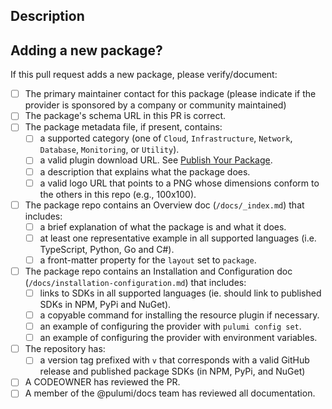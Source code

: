 ## Description

<!-- A brief description of the PR here. -->

## Adding a new package?

If this pull request adds a new package, please verify/document:

- [ ] The primary maintainer contact for this package (please indicate if the provider is sponsored by a company or community maintained)
- [ ] The package's schema URL in this PR is correct.
- [ ] The package metadata file, if present, contains:
  - [ ] a supported category (one of `Cloud`, `Infrastructure`, `Network`, `Database`, `Monitoring`, or `Utility`).
  - [ ] a valid plugin download URL. See [Publish Your Package](https://www.pulumi.com/docs/using-pulumi/pulumi-packages/how-to-author/#publish-your-package).
  - [ ] a description that explains what the package does.
  - [ ] a valid logo URL that points to a PNG whose dimensions conform to the others in this repo (e.g., 100x100).
- [ ] The package repo contains an Overview doc (`/docs/_index.md`) that includes:
  - [ ] a brief explanation of what the package is and what it does.
  - [ ] at least one representative example in all supported languages (i.e. TypeScript, Python, Go and C#).
  - [ ] a front-matter property for the `layout` set to `package`.
- [ ] The package repo contains an Installation and Configuration doc (`/docs/installation-configuration.md`) that includes:
  - [ ] links to SDKs in all supported languages (ie. should link to published SDKs in NPM, PyPi and NuGet).
  - [ ] a copyable command for installing the resource plugin if necessary.
  - [ ] an example of configuring the provider with `pulumi config set`.
  - [ ] an example of configuring the provider with environment variables.
- [ ] The repository has:
  - [ ] a version tag prefixed with `v` that corresponds with a valid GitHub release and published package SDKs (in NPM, PyPi, and NuGet)
- [ ] A CODEOWNER has reviewed the PR.
- [ ] A member of the @pulumi/docs team has reviewed all documentation.
